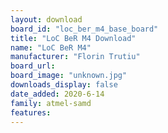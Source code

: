 ```yaml
---
layout: download
board_id: "loc_ber_m4_base_board"
title: "LoC BeR M4 Download"
name: "LoC BeR M4"
manufacturer: "Florin Trutiu"
board_url:
board_image: "unknown.jpg"
downloads_display: false
date_added: 2020-6-14
family: atmel-samd
features:
---
```



